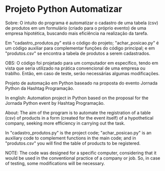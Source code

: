 # Projeto Python Automatizar
 
 Sobre: O intuito do programa é automatizar o cadastro de uma tabela (csv) de produtos em um formulário (criado para o próprio evento) de uma empresa hipotética, buscando mais eficiência na realização da tarefa. 

 Em "cadastro_produtos.py" está o código do projeto; "achar_posicao.py" é um código auxiliar para complementar funçôes do código principal; e em "produtos.csv" se encontra a tabela de produtos a serem cadastrados. 

 OBS: O código foi projetado para um computador em específico, tendo em vista que seria utilizado na prática convencional de uma empresa ou trablho. Então, em caso de teste, serão necessárias algumas modificações. 

 Projeto de automação em Python baseado na proposta do evento Jornada Python da Hashtag Programação.

 In english: 
 Automation project in Python based on the proposal for the Jornada Python event by Hashtag Programação. 
 
 About: The aim of the program is to automate the registration of a table (csv) of products in a form (created for the event itself) of a hypothetical company, seeking more efficiency in carrying out the task.

 In "cadastro_produtos.py" is the project code; "achar_posicao.py" is an auxiliary code to complement functions in the main code; and in "produtos.csv" you will find the table of products to be registered.

 NOTE: The code was designed for a specific computer, considering that it would be used in the conventional practice of a company or job. So, in case of testing, some modifications will be necessary.
